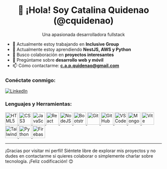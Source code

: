 <h1 align="center"> 👋 ¡Hola! Soy Catalina Quidenao (@cquidenao) </h1>
<p align="center">Una apasionada desarrolladora fullstack</p>

- 🌟 Actualmente estoy trabajando en **Inclusive Group**
- 🌱 Actualmente estoy aprendiendo **NestJS, AWS y Python**
- 🤝 Busco colaboración en **proyectos interesantes**
- 💬 Pregúntame sobre **desarrollo web y móvil**
- 📫 Cómo contactarme: **c.a.p.quidenao@gmail.com**

### Conéctate conmigo:

[![LinkedIn](https://img.shields.io/badge/LinkedIn-0077B5?style=for-the-badge&logo=linkedin&logoColor=white)](https://www.linkedin.com/in/catalinapobletequidenao/)

### Lenguajes y Herramientas:

<p align="left">
  <a href="https://www.w3.org/html/" target="_blank"> <img src="https://www.vectorlogo.zone/logos/w3_html5/w3_html5-icon.svg" alt="HTML5" width="40" height="40"/> </a>
  <a href="https://www.w3schools.com/css/" target="_blank"> <img src="https://www.vectorlogo.zone/logos/netlifyapp_watercss/netlifyapp_watercss-icon.svg" alt="CSS3" width="40" height="40"/> </a>
  <a href="https://developer.mozilla.org/en-US/docs/Web/JavaScript" target="_blank"> <img src="https://www.vectorlogo.zone/logos/javascript/javascript-icon.svg" alt="JavaScript" width="40" height="40"/> </a>
  <a href="https://reactjs.org/" target="_blank"> <img src="https://www.vectorlogo.zone/logos/reactjs/reactjs-icon.svg" alt="React" width="40" height="40"/> </a>
  <a href="https://nodejs.org" target="_blank"> <img src="https://www.vectorlogo.zone/logos/nodejs/nodejs-icon.svg" alt="NodeJS" width="40" height="40"/> </a>
  <a href="https://getbootstrap.com" target="_blank"> <img src="https://www.vectorlogo.zone/logos/getbootstrap/getbootstrap-icon.svg" alt="Bootstrap" width="40" height="40"/> </a>
  <a href="https://git-scm.com/" target="_blank"> <img src="https://www.vectorlogo.zone/logos/git-scm/git-scm-icon.svg" alt="Git" width="40" height="40"/> </a>
  <a href="https://github.com/" target="_blank"> <img src="https://www.vectorlogo.zone/logos/github/github-icon.svg" alt="GitHub" width="40" height="40"/> </a>
  <a href="https://code.visualstudio.com/" target="_blank"> <img src="https://www.vectorlogo.zone/logos/visualstudio_code/visualstudio_code-icon.svg" alt="VS Code" width="40" height="40"/> </a>
  <a href="https://www.mongodb.com/" target="_blank"> <img src="https://www.vectorlogo.zone/logos/mongodb/mongodb-icon.svg" alt="MongoDB" width="40" height="40"/> </a>
  <a href="https://vitejs.dev/" target="_blank"> <img src="https://vitejs.dev/logo.svg" alt="Vite" width="40" height="40"/> </a>
  <a href="https://tailwindcss.com/" target="_blank"> <img src="https://www.vectorlogo.zone/logos/tailwindcss/tailwindcss-icon.svg" alt="Tailwind CSS" width="40" height="40"/> </a>
  <a href="https://www.python.org/" target="_blank"> <img src="https://www.vectorlogo.zone/logos/python/python-icon.svg" alt="Python" width="40" height="40"/> </a>
  <a href="https://firebase.google.com/" target="_blank"> <img src="https://www.vectorlogo.zone/logos/firebase/firebase-icon.svg" alt="Firebase" width="40" height="40"/> </a>
</p>



---

¡Gracias por visitar mi perfil! Siéntete libre de explorar mis proyectos y no dudes en contactarme si quieres colaborar o simplemente charlar sobre tecnología. ¡Feliz codificación! 😊
